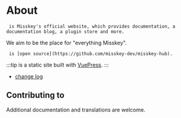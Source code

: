 # About     
     is Misskey's official website, which provides documentation, a documentation blog, a plugin store and more.
We aim to be the place for "everything Misskey".

     is [open source](https://github.com/misskey-dev/misskey-hub).

:::tip
     is a static site built with [VuePress](https://github.com/vuepress/vuepress-next).
:::

- [change log](../updates.md)

## Contributing to     
Additional documentation and translations are welcome.
